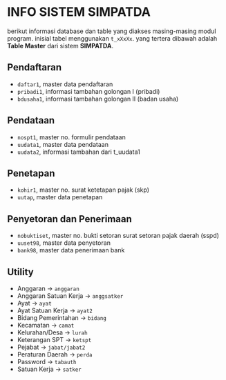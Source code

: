 # INFO SISTEM SIMPATDA
berikut informasi database dan table yang diakses masing-masing modul program. inisial tabel menggunakan `t_xXxXx`. yang tertera dibawah adalah **Table Master** dari sistem **SIMPATDA**.

## Pendaftaran
- `daftar1`, master data pendaftaran
- `pribadi1`, informasi tambahan golongan I (pribadi)
- `bdusaha1`, informasi tambahan golongan II (badan usaha)

## Pendataan
- `nospt1`, master no. formulir pendataan
- `uudata1`, master data pendataan
- `uudata2`, informasi tambahan dari t_uudata1

## Penetapan
- `kohir1`, master no. surat ketetapan pajak (skp)
- `uutap`, master data penetapan

## Penyetoran dan Penerimaan
- `nobuktiset`, master no. bukti setoran surat setoran pajak daerah (sspd)
- `uuset98`, master data penyetoran
- `bank98`, master data penerimaan bank

## Utility
- Anggaran -> `anggaran`
- Anggaran Satuan Kerja -> `anggsatker`
- Ayat -> `ayat`
- Ayat Satuan Kerja -> `ayat2`
- Bidang Pemerintahan -> `bidang`
- Kecamatan -> `camat`
- Kelurahan/Desa -> `lurah`
- Keterangan SPT -> `ketspt`
- Pejabat -> `jabat/jabat2`
- Peraturan Daerah -> `perda`
- Password -> `tabauth`
- Satuan Kerja -> `satker`

